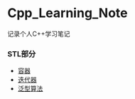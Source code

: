 # Cpp_Learning_Note



记录个人C++学习笔记

### STL部分
- [容器](./STL/containers.md)
- [迭代器](./STL/iterator.md)
- [泛型算法](./STL/containers.md)